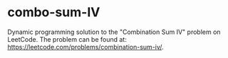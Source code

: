 # combo-sum-IV
Dynamic programming solution to the "Combination Sum IV" problem on LeetCode. The problem can be found at: https://leetcode.com/problems/combination-sum-iv/.
